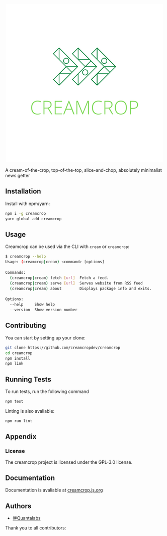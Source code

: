 <div align='center'>
<img src="./assets/logo.png">
</div>


A cream-of-the-crop, top-of-the-top, slice-and-chop, absolutely minimalist news getter
## Installation

Install with npm/yarn:
```bash
npm i -g creamcrop
yarn global add creamcrop
```
## Usage

Creamcrop can be used via the CLI with `cream` or `creamcrop`:
```bash
$ creamcrop --help
Usage: (creamcrop|cream) <command> [options]

Commands:
  (creamcrop|cream) fetch [url]  Fetch a feed.
  (creamcrop|cream) serve [url]  Serves website from RSS feed
  (creamcrop|cream) about        Displays package info and exits.

Options:
  --help     Show help                                                 [boolean]
  --version  Show version number                                       [boolean]
```

## Contributing

You can start by setting up your clone:
```bash
git clone https://github.com/creamcropdev/creamcrop
cd creamcrop
npm install
npm link
```
  
## Running Tests

To run tests, run the following command

```bash
npm test
```

Linting is also avaliable:
```bash
npm run lint
```

  
## Appendix

  
### License

The creamcrop project is licensed under the GPL-3.0 license.

  
## Documentation

Documentation is avaliable at [creamcrop.js.org](https://creamcrop.js.org)

  
## Authors

- [@Quantalabs](https://www.github.com/Quantalabs)

Thank you to all contributors:

  